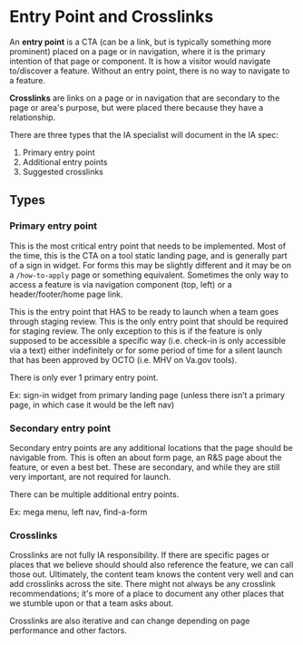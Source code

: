 # Entry Point and Crosslinks

An **entry point** is a CTA (can be a link, but is typically something more prominent) placed on a page or in navigation, where it is the primary intention of that page or component.  It is how a visitor would navigate to/discover a feature. Without an entry point, there is no way to navigate to a feature.

**Crosslinks** are links on a page or in navigation that are secondary to the page or area's purpose, but were placed there because they have a relationship.

There are three types that the IA specialist will document in the IA spec:

1. Primary entry point
2. Additional entry points
3. Suggested crosslinks

## Types

### Primary entry point
This is the most critical entry point that needs to be implemented.  Most of the time, this is the CTA on a tool static landing page, and is generally part of a sign in widget. For forms this may be slightly different and it may be on a `/how-to-apply` page or something equivalent.  Sometimes the only way to access a feature is via navigation component (top, left) or a header/footer/home page link.

This is the entry point that HAS to be ready to launch when a team goes through staging review. This is the only entry point that should be required for staging review. The only exception to this is if the feature is only supposed to be accessible a specific way (i.e. check-in is only accessible via a text) either indefinitely or for some period of time for a silent launch that has been approved by OCTO (i.e. MHV on Va.gov tools).

There is only ever 1 primary entry point.

Ex: sign-in widget from primary landing page (unless there isn’t a primary page, in which case it would be the left nav)


### Secondary entry point
Secondary entry points are any additional locations that the page should be navigable from. This is often an about form page, an R&S page about the feature, or even a best bet. These are secondary, and while they are still very important, are not required for launch.

There can be multiple additional entry points.

Ex: mega menu, left nav, find-a-form


### Crosslinks
Crosslinks are not fully IA responsibility. If there are specific pages or places that we believe should should also reference the feature, we can call those out. Ultimately, the content team knows the content very well and can add crosslinks across the site. There might not always be any crosslink recommendations; it's more of a place to document any other places that we stumble upon or that a team asks about.

Crosslinks are also iterative and can change depending on page performance and other factors.
